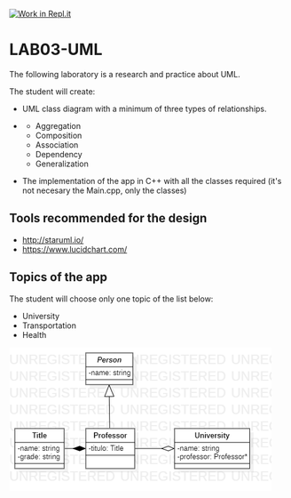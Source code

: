 [![Work in Repl.it](https://classroom.github.com/assets/work-in-replit-14baed9a392b3a25080506f3b7b6d57f295ec2978f6f33ec97e36a161684cbe9.svg)](https://classroom.github.com/online_ide?assignment_repo_id=276407&assignment_repo_type=GroupAssignmentRepo)
# LAB03-UML

The following laboratory is a research and practice about UML.

The student will create:

- UML class diagram with a minimum of three types of relationships.

- - Aggregation
  - Composition
  - Association
  - Dependency
  - Generalization

- The implementation of the app in C++ with all the classes required (it's not necesary the Main.cpp, only the classes)

## Tools recommended for the design

- http://staruml.io/
- https://www.lucidchart.com/



## Topics of the app

The student will choose only one topic of the list below:

- University
- Transportation
- Health


![](diagram/Uni.png)
